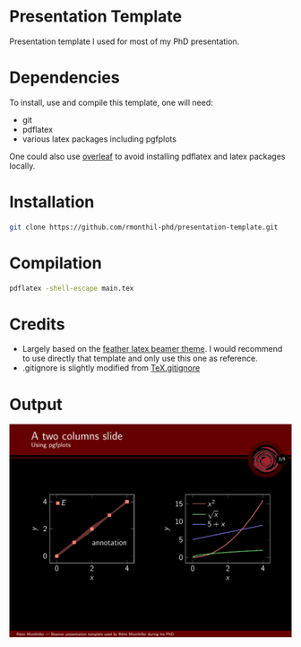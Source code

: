 # Presentation Template

Presentation template I used for most of my PhD presentation.

# Dependencies

To install, use and compile this template, one will need:
- git
- pdflatex
- various latex packages including pgfplots

One could also use [overleaf](https://www.overleaf.com) to avoid installing pdflatex and latex packages locally.

# Installation

```bash
git clone https://github.com/rmonthil-phd/presentation-template.git
```

# Compilation

```bash
pdflatex -shell-escape main.tex
```

# Credits

* Largely based on the [feather latex beamer theme](https://www.overleaf.com/latex/templates/modified-feather-beamer-theme-theme/hprfhrqkbzqq). I would recommend to use directly that template and only use this one as reference.
* .gitignore is slightly modified from [TeX.gitignore](https://github.com/github/gitignore/blob/main/TeX.gitignore)

# Output

![main.pdf](./images/capture.png  "main.pdf")
